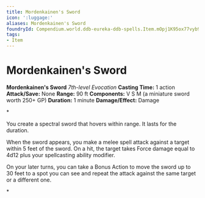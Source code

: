 ```yaml
---
title: Mordenkainen's Sword
icon: ':luggage:'
aliases: Mordenkainen's Sword
foundryId: Compendium.world.ddb-eureka-ddb-spells.Item.mOpj1K95ox77vyb9
tags:
- Item
---
```


# Mordenkainen's Sword

**Mordenkainen's Sword**
_7th-level Evocation_
**Casting Time:** 1 action
**Attack/Save:** None
**Range:** 90 ft
**Components:** V S M (a miniature sword worth 250+ GP)
**Duration:** 1 minute
**Damage/Effect:** Damage

*<p>You create a spectral sword that hovers within range. It lasts for the duration.

When the sword appears, you make a melee spell attack against a target within 5 feet of the sword. On a hit, the target takes Force damage equal to 4d12 plus your spellcasting ability modifier.

On your later turns, you can take a Bonus Action to move the sword up to 30 feet to a spot you can see and repeat the attack against the same target or a different one.</p>*